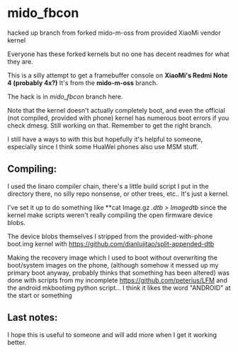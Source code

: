 # mido_fbcon

hacked up branch from forked mido-m-oss from provided XiaoMi vendor kernel

Everyone has these forked kernels but no one has decent readmes for what they are.

This is a silly attempt to get a framebuffer console on **XiaoMi's Redmi Note 4 (probably 4x?)**  It's from the **mido-m-oss** branch.

The hack is in *mido_fbcon* branch here.

Note that the kernel doesn't actually completely boot, and even the official (not compiled, provided with phone) kernel has numerous boot errors if you check dmesg.  Still working on that.  Remember to get the right branch.

I still have a ways to with this but hopefully it's helpful to someone, especially since I think some HuaWei phones also use MSM stuff.

## Compiling:

I used the linaro compiler chain, there's a little build script I put in the directory there, no silly repo nonsense, or other trees, etc.. It's just a kernel.

I've set it up to do something like **cat Image.gz *.dtb > Imagedtb* since the kernel make scripts weren't really compiling the open firmware device blobs.

The device blobs themselves I stripped from the provided-with-phone boot.img kernel with https://github.com/dianlujitao/split-appended-dtb

Making the recovery image which I used to boot without overwriting the boot/system images on the phone, (although somehow it messed up my primary boot anyway, probably thinks that something has been altered) was done with scripts from my incomplete https://github.com/peterius/LFM and the android mkbootimg python script... I think it likes the word "ANDROID" at the start or something

## Last notes:

I hope this is useful to someone and will add more when I get it working better.
